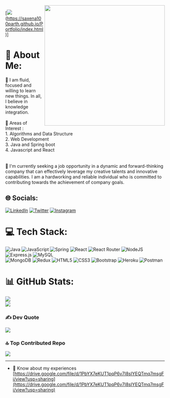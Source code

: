 <img  align="right" width="380" src = "https://cdn.dribbble.com/users/1292677/screenshots/6139167/media/5387dc7e035b3efe9d94516044de66a4.gif"> 
<!-- https://cdn.dribbble.com/users/1292677/screenshots/6139167/media/5387dc7e035b3efe9d94516044de66a4.gif -->

[![](https://visitcount.itsvg.in/api?id=saxena100parth&icon=0&color=1)(https://saxena100parth.github.io/Portfolio/index.html)]
# 💫 About Me:
🔭 I am fluid, focused and willing to learn new things. In all, I believe in knowledge integration.<br><br>🌱 Areas of Interest : <br>1. Algorithms and Data Structure<br>2. Web Development<br>3. Java and Spring boot<br>4. Javascript and React<br><br><br>
 🤝 I'm currently seeking a job opportunity in a dynamic and forward-thinking company that can effectively leverage my creative talents and innovative capabilities. I am a hardworking and reliable individual who is committed to contributing towards the achievement of company goals.<br>
 

## 🌐 Socials:
[![LinkedIn](https://img.shields.io/badge/LinkedIn-%230077B5.svg?logo=linkedin&logoColor=white)](https://www.linkedin.com/in/parth23saxena/) [![Twitter](https://img.shields.io/badge/Twitter-%231DA1F2.svg?logo=Twitter&logoColor=white)](https://twitter.com/saxena100parth) [![Instagram](https://img.shields.io/badge/Instagram-%23E4405F.svg?logo=Instagram&logoColor=white)](https://www.instagram.com/_parth_23_/) 

# 💻 Tech Stack:
![Java](https://img.shields.io/badge/java-%23ED8B00.svg?style=flat&logo=java&logoColor=white) ![JavaScript](https://img.shields.io/badge/javascript-%23323330.svg?style=flat&logo=javascript&logoColor=%23F7DF1E) ![Spring](https://img.shields.io/badge/spring-%236DB33F.svg?style=flat&logo=spring&logoColor=white) ![React](https://img.shields.io/badge/react-%2320232a.svg?style=flat&logo=react&logoColor=%2361DAFB) ![React Router](https://img.shields.io/badge/React_Router-CA4245?style=flat&logo=react-router&logoColor=white) ![NodeJS](https://img.shields.io/badge/node.js-6DA55F?style=flat&logo=node.js&logoColor=white) ![Express.js](https://img.shields.io/badge/express.js-%23404d59.svg?style=flat&logo=express&logoColor=%2361DAFB) ![MySQL](https://img.shields.io/badge/mysql-%2300f.svg?style=flat&logo=mysql&logoColor=white) <br>![MongoDB](https://img.shields.io/badge/MongoDB-%234ea94b.svg?style=flat&logo=mongodb&logoColor=white) ![Redux](https://img.shields.io/badge/redux-%23593d88.svg?style=flat&logo=redux&logoColor=white)  ![HTML5](https://img.shields.io/badge/html5-%23E34F26.svg?style=flat&logo=html5&logoColor=white) ![CSS3](https://img.shields.io/badge/css3-%231572B6.svg?style=flat&logo=css3&logoColor=white)  ![Bootstrap](https://img.shields.io/badge/bootstrap-%23563D7C.svg?style=flat&logo=bootstrap&logoColor=white)  ![Heroku](https://img.shields.io/badge/heroku-%23430098.svg?style=flat&logo=heroku&logoColor=white) ![Postman](https://img.shields.io/badge/Postman-FF6C37?style=flat&logo=postman&logoColor=white)
# 📊 GitHub Stats:
<!-- ![](https://github-readme-stats.vercel.app/api?username=saxena100parth&theme=algolia&hide_border=true&include_all_commits=false&count_private=false)<br/> -->

![](https://github-readme-streak-stats.herokuapp.com/?user=saxena100parth&theme=algolia&hide_border=true)<br>
![](https://github-readme-stats.vercel.app/api/top-langs/?username=saxena100parth&theme=algolia&hide_border=true&include_all_commits=false&count_private=false&layout=compact)

### ✍️ Dev Quote
![](https://quotes-github-readme.vercel.app/api?type=horizontal&theme=tokyonight)

### 🔝 Top Contributed Repo
![](https://github-contributor-stats.vercel.app/api?username=saxena100parth&limit=5&theme=algolia&combine_all_yearly_contributions=true)

---


<!-- Proudly created with GPRM ( https://gprm.itsvg.in ) -->




- 📄 Know about my experiences [https://drive.google.com/file/d/1PbYX7eKUT1pqP6v7I8sIYEQTmq7msgFi/view?usp=sharing](https://drive.google.com/file/d/1PbYX7eKUT1pqP6v7I8sIYEQTmq7msgFi/view?usp=sharing)



